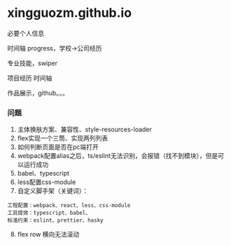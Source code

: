 # xingguozm.github.io


必要个人信息

时间轴 progress，学校->公司经历

专业技能，swiper

项目经历 时间轴

作品展示，github。。。


### 问题
1. 主体换肤方案、兼容性、style-resources-loader
2. flex实现一个三筒、实现两列列表
3. 如何判断页面是否在pc端打开
4. webpack配置alias之后，ts/eslint无法识别，会报错（找不到模块），但是可以运行成功
5. babel、typescript
6. less配置css-module
7. 自定义脚手架（关键词）：
```
工程配置：webpack、react、less、css-module
工具提效：typescript、babel、
标准约束：eslint、prettier、hasky
```
8. flex row 横向无法滚动

